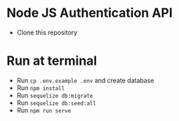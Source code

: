  # Node JS Authentication API

* Clone this repository

# Run at terminal

* Run `cp .env.example .env` and create database
* Run `npm install`
* Run `sequelize db:migrate`
* Run `sequelize db:seed:all`
* Run `npm run serve`
